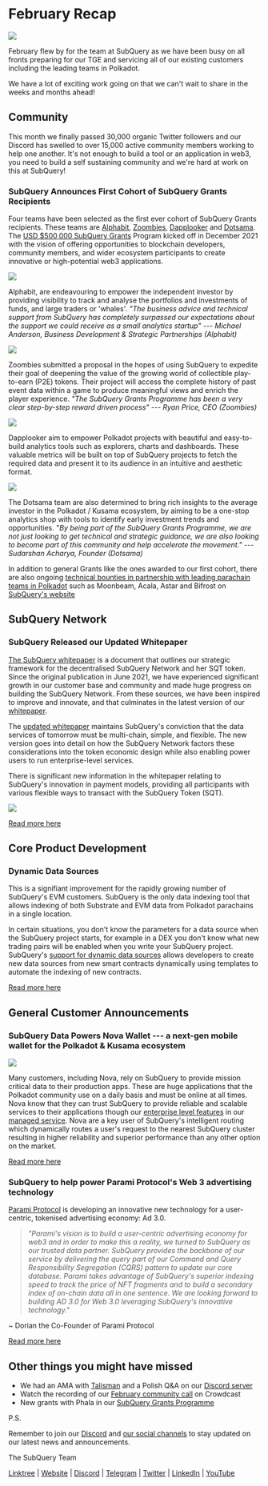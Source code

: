 # February Recap

![](https://miro.medium.com/max/1400/1*T3DLiAKSIy-AjRia_JJjow.png)

February flew by for the team at SubQuery as we have been busy on all fronts preparing for our TGE and servicing all of our existing customers including the leading teams in Polkadot.

We have a lot of exciting work going on that we can't wait to share in the weeks and months ahead!

## Community

This month we finally passed 30,000 organic Twitter followers and our Discord has swelled to over 15,000 active community members working to help one another. It's not enough to build a tool or an application in web3, you need to build a self sustaining community and we're hard at work on this at SubQuery!

### SubQuery Announces First Cohort of SubQuery Grants Recipients

Four teams have been selected as the first ever cohort of SubQuery Grants recipients. These teams are [Alphabit](https://www.polkadata.xyz/), [Zoombies](https://zoombies.world/), [Dapplooker](https://dapplooker.com/) and [Dotsama](http://dotsama.ai/). The [USD $500,000 SubQuery Grants](https://subquery.network/grants) Program kicked off in December 2021 with the vision of offering opportunities to blockchain developers, community members, and wider ecosystem participants to create innovative or high-potential web3 applications.

![](https://miro.medium.com/max/1400/1*tBnWK4svpGbGuP3mCXyGDg.png)

Alphabit, are endeavouring to empower the independent investor by providing visibility to track and analyse the portfolios and investments of funds, and large traders or 'whales'. _"The business advice and technical support from SubQuery has completely surpassed our expectations about the support we could receive as a small analytics startup" --- Michael Anderson, Business Development & Strategic Partnerships (Alphabit)_

![](https://miro.medium.com/max/1400/1*TpHBDhA7WqNGTOxz9LpifQ.png)

Zoombies submitted a proposal in the hopes of using SubQuery to expedite their goal of deepening the value of the growing world of collectible play-to-earn (P2E) tokens. Their project will access the complete history of past event data within a game to produce meaningful views and enrich the player experience. _"The SubQuery Grants Programme has been a very clear step-by-step reward driven process" --- Ryan Price, CEO (Zoombies)_

![](https://miro.medium.com/max/1400/1*4rPD0g-pC3MOU5M5vAtS4w.png)

Dapplooker aim to empower Polkadot projects with beautiful and easy-to-build analytics tools such as explorers, charts and dashboards. These valuable metrics will be built on top of SubQuery projects to fetch the required data and present it to its audience in an intuitive and aesthetic format.

![](https://miro.medium.com/max/1400/1*kC8QYVvlUZwUfgXTBFQbgg.png)

The Dotsama team are also determined to bring rich insights to the average investor in the Polkadot / Kusama ecosystem, by aiming to be a one-stop analytics shop with tools to identify early investment trends and opportunities. "_By being part of the SubQuery Grants Programme, we are not just looking to get technical and strategic guidance, we are also looking to become part of this community and help accelerate the movement." --- Sudarshan Acharya, Founder (Dotsama)_

In addition to general Grants like the ones awarded to our first cohort, there are also ongoing [technical bounties in partnership with leading parachain teams in Polkadot](../blogs/20220127-grants-bounties.md) such as Moonbeam, Acala, Astar and Bifrost on [SubQuery's website](https://subquery.network/grants)

## SubQuery Network

### SubQuery Released our Updated Whitepaper

[The SubQuery whitepaper](https://static.subquery.network/whitepaper.pdf) is a document that outlines our strategic framework for the decentralised SubQuery Network and her SQT token. Since the original publication in June 2021, we have experienced significant growth in our customer base and community and made huge progress on building the SubQuery Network. From these sources, we have been inspired to improve and innovate, and that culminates in the latest version of our [whitepaper](https://static.subquery.network/whitepaper.pdf).

The [updated whitepaper](https://static.subquery.network/whitepaper.pdf) maintains SubQuery's conviction that the data services of tomorrow must be multi-chain, simple, and flexible. The new version goes into detail on how the SubQuery Network factors these considerations into the token economic design while also enabling power users to run enterprise-level services.

There is significant new information in the whitepaper relating to SubQuery's innovation in payment models, providing all participants with various flexible ways to transact with the SubQuery Token (SQT).

![](https://miro.medium.com/max/1400/1*EhLefs3-lb47y2LC4Z6jWA.png)

[Read more here](../blogs/20220216-whitepaper-update.md)

## Core Product Development

### Dynamic Data Sources

This is a signifiant improvement for the rapidly growing number of SubQuery's EVM customers. SubQuery is the only data indexing tool that allows indexing of both Substrate and EVM data from Polkadot parachains in a single location.

In certain situations, you don't know the parameters for a data source when the SubQuery project starts, for example in a DEX you don't know what new trading pairs will be enabled when you write your SubQuery project. SubQuery's [support for dynamic data sources](https://university.subquery.network/build/dynamicdatasources.html) allows developers to create new data sources from new smart contracts dynamically using templates to automate the indexing of new contracts.

[Read more here](https://university.subquery.network/build/dynamicdatasources.html)

## General Customer Announcements

### SubQuery Data Powers Nova Wallet --- a next-gen mobile wallet for the Polkadot & Kusama ecosystem

![](https://miro.medium.com/max/1400/1*NkYmEpYLpZYFRkANrvpwPw.png)

Many customers, including Nova, rely on SubQuery to provide mission critical data to their production apps. These are huge applications that the Polkadot community use on a daily basis and must be online at all times. Nova know that they can trust SubQuery to provide reliable and scalable services to their applications though our [enterprise level features](https://blog.subquery.network/blogs/20211228-enterprise-hosted.html) in our [managed service](https://managedservice.subquery.network/). Nova are a key user of SubQuery's intelligent routing which dynamically routes a user's request to the nearest SubQuery cluster resulting in higher reliability and superior performance than any other option on the market.

[Read more here](../customer_announcements/20220210-nova-wallet.md)

### SubQuery to help power Parami Protocol's Web 3 advertising technology

[Parami Protocol](https://parami.io/) is developing an innovative new technology for a user-centric, tokenised advertising economy: Ad 3.0.

> _"Parami's vision is to build a user-centric advertising economy for web3 and in order to make this a reality, we turned to SubQuery as our trusted data partner. SubQuery provides the backbone of our service by delivering the query part of our Command and Query Responsibility Segregation (CQRS) pattern to update our core database. Parami takes advantage of SubQuery's superior indexing speed to track the price of NFT fragments and to build a secondary index of on-chain data all in one sentence. We are looking forward to building AD 3.0 for Web 3.0 leveraging SubQuery's innovative technology."_

~ Dorian the Co-Founder of Parami Protocol

[Read more here](../customer_announcements/20220222-parami.md)

## Other things you might have missed

- We had an AMA with [Talisman](https://talisman.xyz/) and a Polish Q&A on our [Discord server](https://discord.com/channels/796198414798028831/796198414798028834)
- Watch the recording of our [February community call](https://www.crowdcast.io/e/subquery-sessions-february) on Crowdcast
- New grants with Phala in our [SubQuery Grants Programme](https://subquery.network/grants)

P.S.

Remember to join our [Discord](https://discord.com/invite/subquery) and [our social channels](https://linktr.ee/subquerynetwork) to stay updated on our latest news and announcements.

The SubQuery Team

[Linktree](https://linktr.ee/subquerynetwork) | [Website](https://subquery.network/) | [Discord](https://discord.com/invite/78zg8aBSMG) | [Telegram](https://t.me/subquerynetwork) | [Twitter](https://twitter.com/subquerynetwork) | [LinkedIn](https://www.linkedin.com/company/subquery) | [YouTube](https://www.youtube.com/channel/UCi1a6NUUjegcLHDFLr7CqLw)

